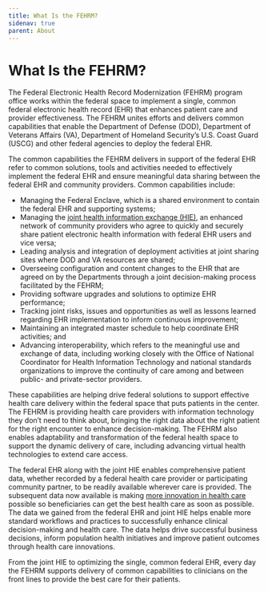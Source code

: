 ```yaml
---
title: What Is the FEHRM?
sidenav: true
parent: About
---
```

# What Is the FEHRM?

The Federal Electronic Health Record Modernization (FEHRM) program office works within the federal space to implement a single, common federal electronic health record (EHR) that enhances patient care and provider effectiveness. The FEHRM unites efforts and delivers common capabilities that enable the Department of Defense (DOD), Department of Veterans Affairs (VA), Department of Homeland Security’s U.S. Coast Guard (USCG) and other federal agencies to deploy the federal EHR.

The common capabilities the FEHRM delivers in support of the federal EHR refer to common solutions, tools and activities needed to effectively implement the federal EHR and ensure meaningful data sharing between the federal EHR and community providers. Common capabilities include:

* Managing the Federal Enclave, which is a shared environment to contain the federal EHR and supporting systems;
* Managing the [joint health information exchange (HIE)](/Learn-About-the-Joint-HIE), an enhanced network of community providers who agree to quickly and securely share patient electronic health information with federal EHR users and vice versa;
* Leading analysis and integration of deployment activities at joint sharing sites where DOD and VA resources are shared;
* Overseeing configuration and content changes to the EHR that are agreed on by the Departments through a joint decision-making process facilitated by the FEHRM;
* Providing software upgrades and solutions to optimize EHR performance;
* Tracking joint risks, issues and opportunities as well as lessons learned regarding EHR implementation to inform continuous improvement;
* Maintaining an integrated master schedule to help coordinate EHR activities; and
* Advancing interoperability, which refers to the meaningful use and exchange of data, including working closely with the Office of National Coordinator for Health Information Technology and national standards organizations to improve the continuity of care among and between public- and private-sector providers.

These capabilities are helping drive federal solutions to support effective health care delivery within the federal space that puts patients in the center. The FEHRM is providing health care providers with information technology they don’t need to think about, bringing the right data about the right patient for the right encounter to enhance decision-making. The FEHRM also enables adaptability and transformation of the federal health space to support the dynamic delivery of care, including advancing virtual health technologies to extend care access.

The federal EHR along with the joint HIE enables comprehensive patient data, whether recorded by a federal health care provider or participating community partner, to be readily available wherever care is provided. The subsequent data now available is making [more innovation in health care](/success-stories) possible so beneficiaries can get the best health care as soon as possible. The data we gained from the federal EHR and joint HIE helps enable more standard workflows and practices to successfully enhance clinical decision-making and health care. The data helps drive successful business decisions, inform population health initiatives and improve patient outcomes through health care innovations.

From the joint HIE to optimizing the single, common federal EHR, every day the FEHRM supports delivery of common capabilities to clinicians on the front lines to provide the best care for their patients.